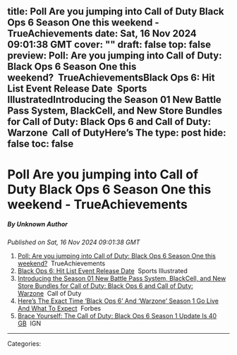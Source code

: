 title: Poll Are you jumping into Call of Duty Black Ops 6 Season One this weekend - TrueAchievements
date: Sat, 16 Nov 2024 09:01:38 GMT
cover: ""
draft: false
top: false
preview: Poll: Are you jumping into Call of Duty: Black Ops 6 Season One this weekend?&nbsp;&nbsp;TrueAchievementsBlack Ops 6: Hit List Event Release Date&nbsp;&nbsp;Sports IllustratedIntroducing the Season 01 New Battle Pass System, BlackCell, and New Store Bundles for Call of Duty: Black Ops 6 and Call of Duty: Warzone&nbsp;&nbsp;Call of DutyHere’s The
type: post
hide: false
toc: false
---

# Poll Are you jumping into Call of Duty Black Ops 6 Season One this weekend - TrueAchievements
##### By Unknown Author
_Published on Sat, 16 Nov 2024 09:01:38 GMT_

1.  [Poll: Are you jumping into Call of Duty: Black Ops 6 Season One this weekend?](https://news.google.com/rss/articles/CBMiugFBVV95cUxQMG93SnhSQkhGMl9lcGRhYjE2SFVxcXc1TS1aaG42VWtZd3plTHV2d243Nk5hZVFNZ19rNThybWZrY1JlZU1CeWZTZXo5Mm9nZTVlSk1PS04xVE1FV2RSWGNjaDFJVGR1Y0daV0gtc3l5dVZFbHpjMXFBNHlDVFRUYnJ2bW1EWW9UT0tYYUtzTWdUakR4Z1daejFmR1VPNWZIUm1Qd0o2Zl9tV0tXamRaeGw1bjMzeExFd0E?oc=5)  TrueAchievements
2.  [Black Ops 6: Hit List Event Release Date](https://news.google.com/rss/articles/CBMihgFBVV95cUxOY0YtMkpuelR5RmliaEpVUERFMUdZZkRXbUE3TjFTRmlfSE1PLTM5eHJLa0hSd3VvcHNmb0o4ZkdTQjdISUZmcEFqay1NeDQ3NlBhQmp4SFVibHZqOWl6TThyTUhRVldXVms2eEJHdkFFOWxoZVZBanRPc0RvR3QtOHp0SFQwQQ?oc=5)  Sports Illustrated
3.  [Introducing the Season 01 New Battle Pass System, BlackCell, and New Store Bundles for Call of Duty: Black Ops 6 and Call of Duty: Warzone](https://news.google.com/rss/articles/CBMiuAFBVV95cUxOVzFjZ0h6S3dXSU9kR1ZqX0JWaVBMeWFOLU83VmxwRzROdW1DaF8xYjdZLUJ0OUdlbER3VDlydjZxR1pjdnlEbkdLcjk1bUE4WG1WTTZrODRhX2JCQmRpekszMnZra25Lc1FRLThXU3otYXlFQmtyQnAxTXNQT0g1UWg1Smo1SHpuTjBjQXBaTXNPZUE5ZXlDLUg5dkpWNFVsUXU4aV9DVkh3elRKb0djMWFNYnkwTmx3?oc=5)  Call of Duty
4.  [Here’s The Exact Time ‘Black Ops 6’ And ‘Warzone’ Season 1 Go Live And What To Expect](https://news.google.com/rss/articles/CBMiygFBVV95cUxNRV9zMDZSTEd3WDd5NVVqUjdqeHpBeTNEQWhzMnkyOVFlOXllWTF6Q0RkbENNejljM05NQV9tVUt5aTRhS0g1OUhCOHJaVV84Yjhtc01yeWVGcUJlVXZ3aW56ekhjSzc1MEpyanFrY3NseEkxaW9LbUtkclZyVE92dWlVNFI5RGFOTFZEbTliRHM4aWZIVm9lN2YyTUdYOUJRTWc5WnQ5QXFFUzZBMDFQdldqVlJhVTdUZGZ0cHVJU0FzWEtHcjJ3Q3Rn?oc=5)  Forbes
5.  [Brace Yourself: The Call of Duty: Black Ops 6 Season 1 Update Is 40 GB](https://news.google.com/rss/articles/CBMingFBVV95cUxPeFBoaFVpQ1lPa0J3NG94QTkxc1dPcmJFVUw1ek1wZFFyZlhUZ2RRWFZDWTB4YVFOOTNsa3NtU0I2Z1piREVxUjJDTTZiV2c1S3ZQQVVXbDctVVZBNUkyd2FzSHBsY1VSVnZyMmJUMFhBeVI5N2RQQjZzTlJVdlBhamxuUkN5YVlhNVFsNW9CLXE0QkRxTnQzb3h6UVZwQQ?oc=5)  IGN

---
Categories: 
